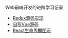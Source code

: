Web前端开发的进阶学习记录

- [Redux源码实现](React/ReduxFeaturesCode/src/redux.js)
- [自写Vue源码](./Vue/Vue源码探索)
- [React生命周期图示](./React/LifeCycle)